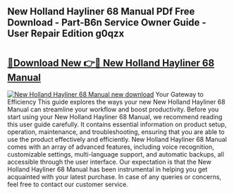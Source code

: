 ## New Holland Hayliner 68 Manual PDf Free Download - Part-B6n Service Owner Guide - User Repair Edition g0qzx

# <h2><a href="http://bc95818.oget.top/?id=New+Holland+Hayliner+68+Manual">🔗Download New 👉🔴 New Holland Hayliner 68 Manual</a></h2>

[![New Holland Hayliner 68 Manual new download](https://i.imgur.com/5g1atiW.png)](http://bc95818.oget.top/?id=New+Holland+Hayliner+68+Manual)
Your Gateway to Efficiency This guide explores the ways your new New Holland Hayliner 68 Manual can streamline your workflow and boost productivity. Before you start using your New Holland Hayliner 68 Manual, we recommend reading this user guide carefully. It contains essential information on product setup, operation, maintenance, and troubleshooting, ensuring that you are able to use the product effectively and efficiently. New Holland Hayliner 68 Manual comes with an array of advanced features, including voice recognition, customizable settings, multi-language support, and automatic backups, all accessible through the user interface. Our expectation is that the New Holland Hayliner 68 Manual has been instrumental in helping you get acquainted with your latest purchase. In case of any queries or concerns, feel free to contact our customer service.

